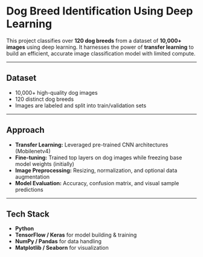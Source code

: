 # Dog Breed Identification Using Deep Learning

This project classifies over **120 dog breeds** from a dataset of **10,000+ images** using deep learning. It harnesses the power of **transfer learning** to build an efficient, accurate image classification model with limited compute.

---

## Dataset

- 10,000+ high-quality dog images
- 120 distinct dog breeds
- Images are labeled and split into train/validation sets

---

## Approach

- **Transfer Learning:** Leveraged pre-trained CNN architectures (Mobilenetv4)
- **Fine-tuning:** Trained top layers on dog images while freezing base model weights (initially)
- **Image Preprocessing:** Resizing, normalization, and optional data augmentation
- **Model Evaluation:** Accuracy, confusion matrix, and visual sample predictions

---

## Tech Stack

- **Python** 
- **TensorFlow / Keras** for model building & training
- **NumPy / Pandas** for data handling
- **Matplotlib / Seaborn** for visualization

